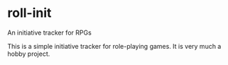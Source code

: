# roll-init
An initiative tracker for RPGs

This is a simple initiative tracker for role-playing games.
It is very much a hobby project.
